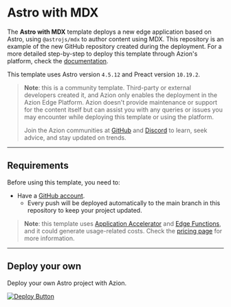 # Astro with MDX

The **Astro with MDX** template deploys a new edge application based on Astro, using `@astrojs/mdx` to author content using MDX. This repository is an example of the new GitHub repository created during the deployment. For a more detailed step-by-step to deploy this template through Azion's platform, check the [documentation](https://www.azion.com/en/documentation/products/use-a-template-via-azion-console/).

This template uses Astro version `4.5.12` and Preact version `10.19.2`.

> **Note**: this is a community template. Third-party or external developers created it, and Azion only enables the deployment in the Azion Edge Platform. Azion doesn't provide maintenance or support for the content itself but can assist you with any queries or issues you may encounter while deploying this template or using the platform.
>
> Join the Azion communities at [GitHub](https://github.com/aziontech) and [Discord](https://discord.com/channels/1112754829878624390/1113104727979348008) to learn, seek advice, and stay updated on trends.

---

## Requirements

Before using this template, you need to:

- Have a [GitHub account](https://github.com/signup).
  - Every push will be deployed automatically to the main branch in this repository to keep your project updated.

> **Note**: this template uses [Application Accelerator](https://www.azion.com/en/documentation/products/build/edge-application/application-accelerator/) and [Edge Functions](https://www.azion.com/en/documentation/products/build/edge-application/edge-functions/), and it could generate usage-related costs. Check the [pricing page](https://www.azion.com/en/pricing/) for more information.

---

## Deploy your own

Deploy your own Astro project with Azion.

[![Deploy Button](/static/button.png)](https://console.azion.com/create/astro/astro-with-mdx "Deploy with Azion")

